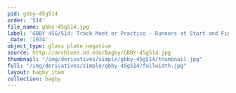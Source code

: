 ```yaml
---
pid: gbby-45g514
order: '514'
file_name: gbby-45g514.jpg
label: 'GBBY 45G/514: Track Meet or Practice - Runners at Start and Finish - 1934'
_date: '1934'
object_type: glass plate negative
source: http://archives.nd.edu/Bagby/GBBY-45g514.jpg
thumbnail: "/img/derivatives/simple/gbby-45g514/thumbnail.jpg"
full: "/img/derivatives/simple/gbby-45g514/fullwidth.jpg"
layout: bagby_item
collection: bagby
---
```

